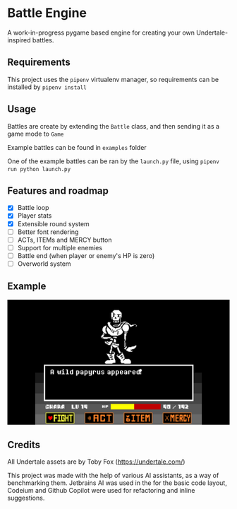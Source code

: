 # Battle Engine

A work-in-progress pygame based engine for creating your own Undertale-inspired battles.

## Requirements
This project uses the `pipenv` virtualenv manager, so requirements can be installed by `pipenv install`

## Usage
Battles are create by extending the `Battle` class, and then sending it as a game mode to `Game`

Example battles can be found in `examples` folder

One of the example battles can be ran by the `launch.py` file, using `pipenv run python launch.py`

## Features and roadmap
- [x] Battle loop
- [x] Player stats
- [x] Extensible round system
- [ ] Better font rendering
- [ ] ACTs, ITEMs and MERCY button
- [ ] Support for multiple enemies
- [ ] Battle end (when player or enemy's HP is zero)
- [ ] Overworld system

## Example
![Papyrus](./examples/papyrus.gif)

## Credits
All Undertale assets are by Toby Fox (https://undertale.com/)

This project was made with the help of various AI assistants, as a way of benchmarking them. Jetbrains AI was used in the for the basic code layout, Codeium and Github Copilot were used for refactoring and inline suggestions.
